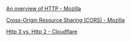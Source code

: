 [An overview of HTTP - Mozilla](https://developer.mozilla.org/en-US/docs/Web/HTTP/Overview)

[Cross-Origin Resource Sharing (CORS) - Mozilla](https://developer.mozilla.org/en-US/docs/Web/HTTP/CORS)

[Http 3 vs. Http 2 - Cloudflare](https://blog.cloudflare.com/http-3-vs-http-2/)